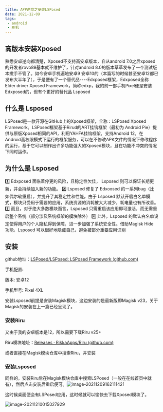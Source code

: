 ```yaml
---
title: APP逆向之安装LSPosed
date: 2021-12-09
tags: 
 - android
 - 刷机
---
```


<!-- truncate -->

## 高版本安装Xposed

熟悉安卓逆向都清楚，Xposed不支持高安卓版本，自从android 7.0之后xposed的开发者rovo89基本就不维护了，针对android 8.0的版本草草发布了一个测试版本撒手不管了。如今安卓手机遍地安卓9 安卓10的（本篇写的时候甚至安卓12都已发布大半年了），于是便有了一个替代品----Edxposed框架，Edxposed全称 Elder driver Xposed Framework，简称edxp，我的前一部手机Pixel便是安装Edxposed的，但有个更好的替代品 Lsposed

## 什么是 Lsposed

LSPosed是一款开源在GitHub上的Xposed框架，全称：LSPosed Xposed Framework。LSPosed框架基于Rirud的ART挂钩框架（最初为 Android Pie）提供与原版Xposed相同的API，利用YAHFA挂钩框架，支持Android 12，在Android高权限模式下运行的框架服务，可以在不修改APK文件的情况下修改程序的运行，基于它可以制作出许多功能强大的Xposed模块，且在功能不冲突的情况下同时运作。

## 为什么是 Lsposed

1️⃣ Edxposed 面临着停更的风险，且稳定性欠佳， Lsposed 则可以保证长期更新，并会持续加入新的功能。
2️⃣ Lsposed 修复了 Edxoosed 的一系列bug（比如偶尔软重启），并提升了其稳定性和性能。由于 Lsposed 默认开启白名单模式，模块只受用于需要的应用，系统资源的消耗被大大减少，耗电量也有所改善。
3️⃣ 而且，对于绝大多数模块而言，Lsposed 只需重启该应用即可激活，而无需重启整个系统（部分涉及系统框架的模块除外）
4️⃣ 此外，Lsposed 的默认白名单设定使得用户的个人隐私得到保障，进一步加强了系统安全性。借助Magisk Hide 功能，Lsposed 可以很好地隐藏自己，避免被部分重要应用识别

## 安装

github地址：[LSPosed/LSPosed: LSPosed Framework (github.com)](https://github.com/LSPosed/LSPosed)

手机配置:

版本: 安卓12

手机型号: Pixel 4XL

安装Lsposed前提是安装Magisk模块，这边安装的是最新版即Magisk v23，关于Magisk的安装在上一篇已经呈现了。

### 安装Riru

又由于我的安卓版本是12，所以需要下载Riru v25+

Riru模块地址：[Releases · RikkaApps/Riru (github.com)](https://github.com/RikkaApps/Riru/releases)

或者直接在Magisk模块仓库中搜索Riru，并安装

### 安装Lsposed

同样的，安装Riru后在Magisk模块仓库中搜索LSPosed（一般在在线首页中就有），然后点击安装后重启便可。![image-20211209162111421](https://img.kuizuo.cn/image-20211209162111421.png)

这时候桌面便会有LSPosed应用，这时候就可以愉快去下载Xposed模块了。

![image-20211210015027929](https://img.kuizuo.cn/image-20211210015027929.png)

